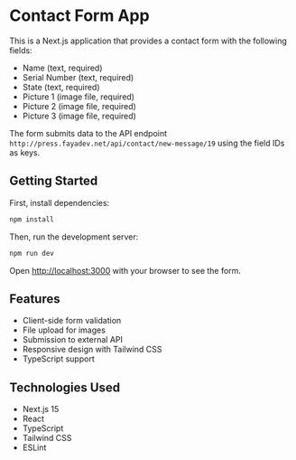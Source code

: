# Contact Form App

This is a Next.js application that provides a contact form with the following fields:
- Name (text, required)
- Serial Number (text, required)
- State (text, required)
- Picture 1 (image file, required)
- Picture 2 (image file, required)
- Picture 3 (image file, required)

The form submits data to the API endpoint `http://press.fayadev.net/api/contact/new-message/19` using the field IDs as keys.

## Getting Started

First, install dependencies:

```bash
npm install
```

Then, run the development server:

```bash
npm run dev
```

Open [http://localhost:3000](http://localhost:3000) with your browser to see the form.

## Features

- Client-side form validation
- File upload for images
- Submission to external API
- Responsive design with Tailwind CSS
- TypeScript support

## Technologies Used

- Next.js 15
- React
- TypeScript
- Tailwind CSS
- ESLint
